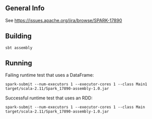 ## General Info
See https://issues.apache.org/jira/browse/SPARK-17890

## Building
    sbt assembly

## Running
Failing runtime test that uses a DataFrame:
    
    spark-submit --num-executors 1 --executor-cores 1 --class Main1 target/scala-2.11/Spark_17890-assembly-1.0.jar
    
Successful runtime test that uses an RDD:
    
    spark-submit --num-executors 1 --executor-cores 1 --class Main target/scala-2.11/Spark_17890-assembly-1.0.jar
   